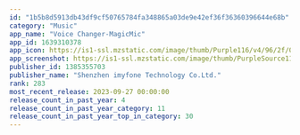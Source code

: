 ```yaml
---
id: "1b5b8d5913db43df9cf50765784fa348865a03de9e42ef36f36360396644e68b"
category: "Music"
app_name: "Voice Changer-MagicMic"
app_id: 1639310378
app_icon: https://is1-ssl.mzstatic.com/image/thumb/Purple116/v4/96/2f/0e/962f0e6d-e65e-0015-eb6b-3b1ff77ce997/AppIcon-1x_U007emarketing-0-5-0-85-220.png/1024x1024bb.png
app_screenshot: https://is1-ssl.mzstatic.com/image/thumb/PurpleSource116/v4/6b/b1/10/6bb110fc-c83d-6c44-eb89-5fb1e5e9a02f/39cd7b7e-6e88-47a2-b5fd-d5c266d4c350__U5e94_U7528_U5e02_U573a-_U4ecb_U7ecd1.png/1242x2688bb.png
publisher_id: 1385355703
publisher_name: "Shenzhen imyfone Technology Co.Ltd."
rank: 283
most_recent_release: 2023-09-27 00:00:00
release_count_in_past_year: 4
release_count_in_past_year_category: 11
release_count_in_past_year_top_in_category: 30
---
```

